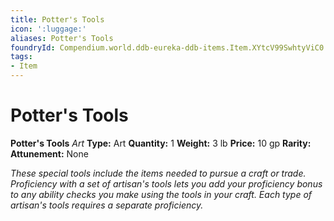 ```yaml
---
title: Potter's Tools
icon: ':luggage:'
aliases: Potter's Tools
foundryId: Compendium.world.ddb-eureka-ddb-items.Item.XYtcV99SwhtyViC0
tags:
- Item
---
```


# Potter's Tools

**Potter's Tools**
_Art_
**Type:** Art
**Quantity:** 1
**Weight:** 3 lb
**Price:** 10 gp
**Rarity:** 
**Attunement:** None

*These special tools include the items needed to pursue a craft or trade. Proficiency with a set of artisan's tools lets you add your proficiency bonus to any ability checks you make using the tools in your craft. Each type of artisan's tools requires a separate proficiency.*